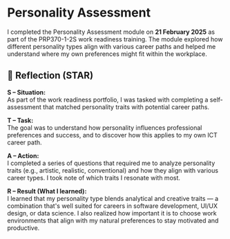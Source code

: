# Personality Assessment


I completed the Personality Assessment module on **21 February 2025** as part of the PRP370-1-2S work readiness training. The module explored how different personality types align with various career paths and helped me understand where my own preferences might fit within the workplace.

## 💭 Reflection (STAR)

**S – Situation:**  
As part of the work readiness portfolio, I was tasked with completing a self-assessment that matched personality traits with potential career paths.

**T – Task:**  
The goal was to understand how personality influences professional preferences and success, and to discover how this applies to my own ICT career path.

**A – Action:**  
I completed a series of questions that required me to analyze personality traits (e.g., artistic, realistic, conventional) and how they align with various career types. I took note of which traits I resonate with most.

**R – Result (What I learned):**  
I learned that my personality type blends analytical and creative traits — a combination that's well suited for careers in software development, UI/UX design, or data science. I also realized how important it is to choose work environments that align with my natural preferences to stay motivated and productive.
